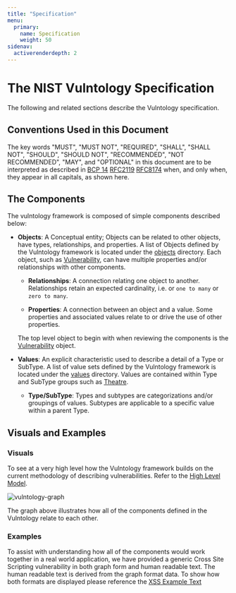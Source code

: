 ```yaml
---
title: "Specification"
menu:
  primary:
    name: Specification
    weight: 50
sidenav:
  activerenderdepth: 2
---
```


# The NIST Vulntology Specification

The following and related sections describe the Vulntology specification.

## Conventions Used in this Document

The key words "MUST", "MUST NOT", "REQUIRED", "SHALL", "SHALL NOT", "SHOULD", "SHOULD NOT", "RECOMMENDED", "NOT RECOMMENDED", "MAY", and "OPTIONAL" in this document are to be interpreted as described in [BCP 14](https://www.rfc-editor.org/info/bcp14) [RFC2119](https://www.rfc-editor.org/rfc/rfc2119.html) [RFC8174](https://www.rfc-editor.org/rfc/rfc8174.html) when, and only when, they appear in all capitals, as shown here.

## The Components

The vulntology framework is composed of simple components described below:

- **Objects**: A Conceptual entity; Objects can be related to other objects, have types, relationships, and properties. A list of Objects defined by the Vulntology framework is located under the [objects](objects) directory. Each object, such as [Vulnerability](objects/vulnerability), can have multiple properties and/or relationships with other components.

    - **Relationships**: A connection relating one object to another. Relationships retain an expected cardinality, i.e. or `one to many` or `zero to many`.

    - **Properties**: A connection between an object and a value. Some properties and associated values relate to or drive the use of other properties.

    The top level object to begin with when reviewing the components is the [Vulnerability](objects/vulnerability) object.

- **Values**: An explicit characteristic used to describe a detail of a Type or SubType. A list of value sets defined by the Vulntology framework is located under the [values](values) directory. Values are contained within Type and SubType groups such as [Theatre](values/theater).

    - **Type/SubType**: Types and subtypes are categorizations and/or groupings of values. Subtypes are applicable to a specific value within a parent Type.

## Visuals and Examples

### Visuals

To see at a very high level how the Vulntology framework builds on the current methodology of describing vulnerabilities. Refer to the [High Level Model](/about/#high-level-view).

![vulntology-graph](/figures/vulntology-graph.png "Vultology Graph")

The graph above illustrates how all of the components defined in the Vulntology relate to each other.

### Examples

To assist with understanding how all of the components would work together in a real world application, we have provided a generic Cross Site Scripting vulnerability in both graph form and human readable text. The human readable text is derived from the graph format data. To show how both formats are displayed please reference the [XSS Example Text](https://github.com/usnistgov/vulntology/tree/main/examples/xss-example-human-text.md)
